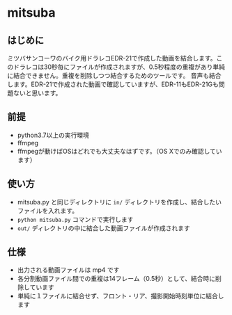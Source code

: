 # mitsuba
## はじめに
ミツバサンコーワのバイク用ドラレコEDR-21で作成した動画を結合します。このドラレコは30秒毎にファイルが作成されますが、0.5秒程度の重複があり単純に結合できません。重複を削除しつつ結合するためのツールです。
音声も結合します。EDR-21で作成された動画で確認していますが、EDR-11もEDR-21Gも問題ないと思います。

## 前提
- python3.7以上の実行環境
- ffmpeg
- ffmpegが動けばOSはどれでも大丈夫なはずです。（OS Xでのみ確認しています）

## 使い方
- mitsuba.py と同じディレクトリに ```in/``` ディレクトリを作成し、結合したいファイルを入れます。
- ```python mitsuba.py``` コマンドで実行します
- ```out/``` ディレクトリの中に結合した動画ファイルが作成されます

## 仕様
- 出力される動画ファイルは mp4 です
- 各分割動画ファイル間での重複は14フレーム（0.5秒）として、結合時に削除しています
- 単純に１ファイルに結合せず、フロント・リア、撮影開始時刻単位に結合します